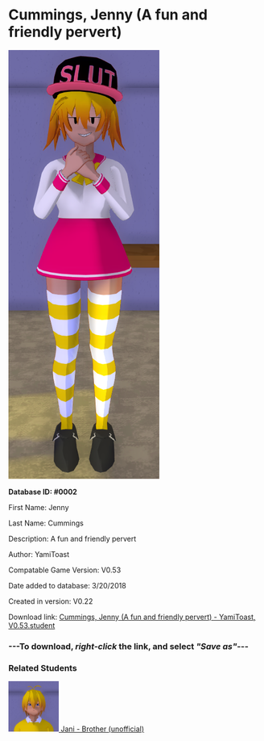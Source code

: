 # Cummings, Jenny (A fun and friendly pervert)

<img src="../../Files/Images/Cummings, Jenny (A fun and friendly pervert).png" title="Cummings, Jenny (A fun and friendly pervert) - YamiToast, V0.53">

**Database ID: #0002**

First Name: Jenny

Last Name: Cummings

Description: A fun and friendly pervert

Author: YamiToast

Compatable Game Version: V0.53

Date added to database: 3/20/2018

Created in version: V0.22

Download link: <a href="https://raw.githubusercontent.com/Arbiter1223/Daigaku-Gurashi-Custom-Students/master/Files/Student%20Files/Cummings%2C%20Jenny%20(A%20fun%20and%20friendly%20pervert)%20-%20YamiToast%2C%20V0.53.student">Cummings, Jenny (A fun and friendly pervert) - YamiToast, V0.53.student</a>

### ---**To download, _right-click_ the link, and select _"Save as"_**---

### Related Students

<a href="Cummings, Jani (Jenny's older, much more mature brother).md"><img src="../../Files/Thumbs/Cummings, Jani (Jenny's older, much more mature brother).png" height="100" width="100" title="Cummings, Jani (Jenny's older, much more mature brother) - Cookie Boi, V0.53"></a><a href="Cummings, Jani (Jenny's older, much more mature brother).md"> Jani - Brother (unofficial)</a>

